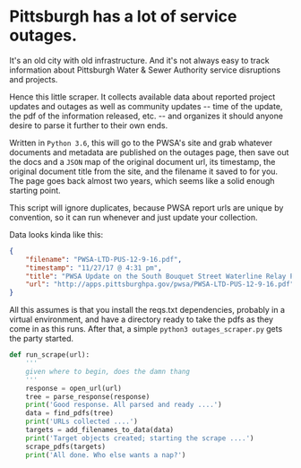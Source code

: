 # Pittsburgh has a lot of service outages.

It's an old city with old infrastructure. And it's not always easy to track information about Pittsburgh Water & Sewer Authority service disruptions and projects.

Hence this little scraper. It collects available data about reported project updates and outages as well as community updates -- time of the update, the pdf of the information released, etc. -- and organizes it should anyone desire to parse it further to their own ends.

Written in `Python 3.6`, this will go to the PWSA's site and grab whatever documents and metadata are published on the outages page, then save out the docs and a `JSON` map of the original document url, its timestamp, the original document title from the site, and the filename it saved to for you. The page goes back almost two years, which seems like a solid enough starting point.

This script will ignore duplicates, because PWSA report urls are unique by convention, so it can run whenever and just update your collection.

Data looks kinda like this:

```json
{
    "filename": "PWSA-LTD-PUS-12-9-16.pdf",
    "timestamp": "11/27/17 @ 4:31 pm",
    "title": "PWSA Update on the South Bouquet Street Waterline Relay Project - 11-27-17",
    "url": "http://apps.pittsburghpa.gov/pwsa/PWSA-LTD-PUS-12-9-16.pdf"
}
```

All this assumes is that you install the reqs.txt dependencies, probably in a virtual environment, and have a directory ready to take the pdfs as they come in as this runs. After that, a simple `python3 outages_scraper.py` gets the party started.

```python
def run_scrape(url):
    '''
    given where to begin, does the damn thang
    '''
    response = open_url(url)
    tree = parse_response(response)
    print('Good response. All parsed and ready ....')
    data = find_pdfs(tree)
    print('URLs collected ....')
    targets = add_filenames_to_data(data)
    print('Target objects created; starting the scrape ....')
    scrape_pdfs(targets)
    print('All done. Who else wants a nap?')
```

